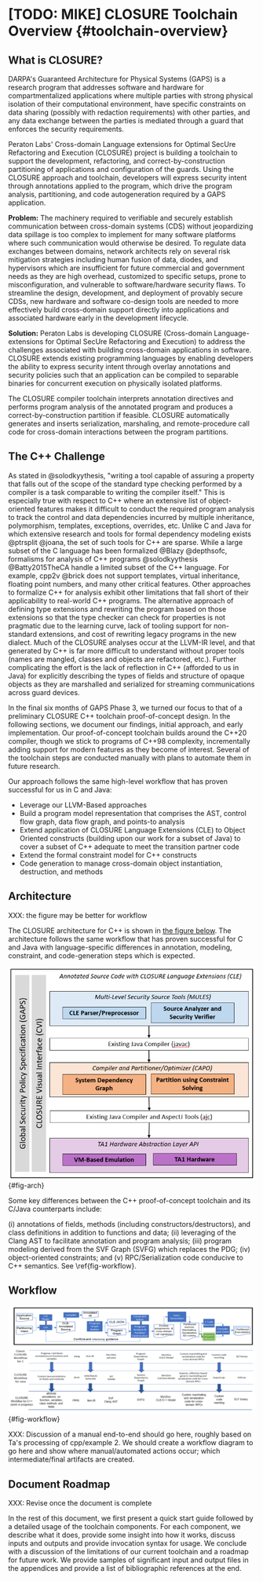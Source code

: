 # [TODO: MIKE] CLOSURE Toolchain Overview {#toolchain-overview}

## What is CLOSURE? 

DARPA's Guaranteed Architecture for Physical Systems (GAPS) is a research program 
that addresses software and hardware for compartmentalized applications where
multiple parties with strong physical isolation of their computational
environment, have specific constraints on data sharing (possibly with redaction
requirements) with other parties, and any data exchange between the parties is
mediated through a guard that enforces the security requirements.

Peraton Labs' Cross-domain Language extensions for Optimal SecUre Refactoring
and Execution (CLOSURE) project is building a toolchain to support the
development, refactoring, and correct-by-construction partitioning of
applications and configuration of the guards. Using the CLOSURE approach and
toolchain, developers will express security intent through annotations applied
to the program, which drive the program analysis, partitioning, and code
autogeneration required by a GAPS application.

**Problem:** The machinery required to verifiable and securely establish
communication between cross-domain systems (CDS) without jeopardizing data
spillage is too complex to implement for many software platforms where such
communication would otherwise be desired. To regulate data exchanges between
domains, network architects rely on several risk mitigation strategies
including human fusion of data, diodes, and hypervisors which are insufficient
for future commercial and government needs as they are high overhead,
customized to specific setups, prone to misconfiguration, and vulnerable to
software/hardware security flaws. To streamline the design, development, and
deployment of provably secure CDSs, new hardware and software co-design tools
are needed to more effectively build cross-domain support directly into
applications and associated hardware early in the development lifecycle.

**Solution:** Peraton Labs is developing CLOSURE (Cross-domain
Language-extensions for Optimal SecUre Refactoring and Execution) to address
the challenges associated with building cross-domain applications in software.
CLOSURE extends existing programming languages by enabling developers the
ability to express security intent through overlay annotations and security
policies such that an application can be compiled to separable binaries for
concurrent execution on physically isolated platforms.

The CLOSURE compiler toolchain interprets annotation directives and performs
program analysis of the annotated program and produces a correct-by-construction 
partition if feasible. CLOSURE automatically generates and inserts serialization, marshaling, and remote-procedure call code for cross-domain interactions
between the program partitions.

## The C++ Challenge
As stated in @solodkyythesis, "writing a tool capable of assuring a property that falls out of the scope of the standard type checking performed by a compiler is a task comparable to writing the compiler itself." This is especially true with respect to C++ where an extensive list of object-oriented features makes it difficult to conduct the required program analysis to track the control and data dependencies incurred by multiple inheritance, polymorphism, templates, exceptions, overrides, etc. Unlike C and Java for which extensive research and tools for formal dependency modeling exists @ptrsplit @joana, the set of such tools for C++ are sparse. While a large subset of the C language has been formalized @Blazy @depthsofc, formalisms for analysis of C++ programs @solodkyythesis @Batty2015TheCA handle a limited subset of the C++ language.  For example, cpp2v @brick does not support templates, virtual inheritance, floating point numbers, and many other critical features. Other approaches to formalize C++ for analysis exhibit other limitations that fall short of their applicability to real-world C++ programs. The alternative approach of defining type extensions and rewriting the program based on those extensions so that the type checker can check for properties is not pragmatic due to the learning curve, lack of tooling support for non-standard extensions, and cost of rewriting legacy programs in the new dialect. Much of the CLOSURE analyses occur at the LLVM-IR level, and that generated by C++ is far more difficult to understand without proper tools (names are mangled, classes and objects are refactored, etc.). Further complicating the effort is the lack of reflection in C++ (afforded to us in Java) for explicitly describing the types of fields and structure of opaque objects as they are marshalled and serialized for streaming communications across guard devices.  

In the final six months of GAPS Phase 3, we turned our focus to that of a preliminary CLOSURE C++ toolchain proof-of-concept design. In the following sections, we document our findings, initial approach, and early implementation. Our proof-of-concept toolchain builds around the C++20 compiler, though we stick to programs of C++98 complexity, incrementally adding support for modern features as they become of interest. Several of the toolchain steps are conducted manually with plans to automate them in future research.

Our approach follows the same high-level workflow that has proven successful for us in C and Java:

- Leverage our LLVM-Based approaches
- Build a program model representation that comprises the AST, control flow graph, data flow graph, and points-to analysis
- Extend application of CLOSURE Language Extensions (CLE) to Object Oriented constructs (building upon our work for a subset of Java) to cover a subset of C++ adequate to meet the transition partner code
- Extend the formal constraint model for C++ constructs
- Code generation to manage cross-domain object instantiation, destruction, and methods


## Architecture 

XXX: the figure may be better for workflow

The CLOSURE architecture for C++ is shown in [the figure below](#fig-arch).
The architecture follows the same workflow that has proven successful for C and Java with language-specific differences in annotation, modeling, constraint, and code-generation steps which is expected.  

![CLOSURE architecture](docs/cpp/images/arch.png){#fig-arch}


Some key differences between the C++ proof-of-concept toolchain and its C/Java counterparts include:

(i) annotations of fields, methods (including constructors/destructors), and class definitions in addition to functions and data; (ii) leveraging of the Clang AST to facilitate annotation and program analysis; (iii) program modeling derived from the SVF Graph (SVFG) which replaces the PDG; (iv) object-oriented constraints; and (v) RPC/Serialization code conducive to C++ semantics. See \ref{fig-workflow}.

## Workflow 

![CLOSURE Workflow](docs/cpp/images/workflow.png){#fig-workflow}

XXX: Discussion of a manual end-to-end should go here, roughly based on Ta's processing of cpp/example 2. We should create a workflow diagram to go here and show where manual/automated actions occur; which intermediate/final artifacts are created. 

## Document Roadmap 

XXX: Revise once the document is complete

In the rest of this document, we first present a quick start guide followed by a detailed usage of 
the toolchain components. For each component, we describe what it does, provide some insight into
how it works, discuss inputs and outputs and provide invocation syntax for usage. We conclude with 
a discussion of the limitations of our current toolchain and a roadmap for future work. We provide 
samples of significant input and output files in the appendices and provide a list of bibliographic 
references at the end. 
